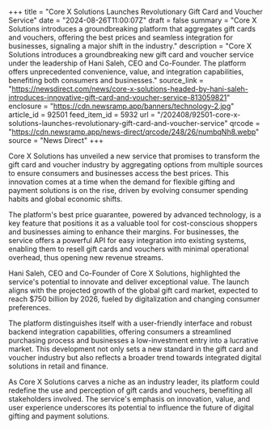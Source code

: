 +++
title = "Core X Solutions Launches Revolutionary Gift Card and Voucher Service"
date = "2024-08-26T11:00:07Z"
draft = false
summary = "Core X Solutions introduces a groundbreaking platform that aggregates gift cards and vouchers, offering the best prices and seamless integration for businesses, signaling a major shift in the industry."
description = "Core X Solutions introduces a groundbreaking new gift card and voucher service under the leadership of Hani Saleh, CEO and Co-Founder. The platform offers unprecedented convenience, value, and integration capabilities, benefiting both consumers and businesses."
source_link = "https://newsdirect.com/news/core-x-solutions-headed-by-hani-saleh-introduces-innovative-gift-card-and-voucher-service-813059821"
enclosure = "https://cdn.newsramp.app/banners/technology-2.jpg"
article_id = 92501
feed_item_id = 5932
url = "/202408/92501-core-x-solutions-launches-revolutionary-gift-card-and-voucher-service"
qrcode = "https://cdn.newsramp.app/news-direct/qrcode/248/26/numbqNh8.webp"
source = "News Direct"
+++

<p>Core X Solutions has unveiled a new service that promises to transform the gift card and voucher industry by aggregating options from multiple sources to ensure consumers and businesses access the best prices. This innovation comes at a time when the demand for flexible gifting and payment solutions is on the rise, driven by evolving consumer spending habits and global economic shifts.</p><p>The platform's best price guarantee, powered by advanced technology, is a key feature that positions it as a valuable tool for cost-conscious shoppers and businesses aiming to enhance their margins. For businesses, the service offers a powerful API for easy integration into existing systems, enabling them to resell gift cards and vouchers with minimal operational overhead, thus opening new revenue streams.</p><p>Hani Saleh, CEO and Co-Founder of Core X Solutions, highlighted the service's potential to innovate and deliver exceptional value. The launch aligns with the projected growth of the global gift card market, expected to reach $750 billion by 2026, fueled by digitalization and changing consumer preferences.</p><p>The platform distinguishes itself with a user-friendly interface and robust backend integration capabilities, offering consumers a streamlined purchasing process and businesses a low-investment entry into a lucrative market. This development not only sets a new standard in the gift card and voucher industry but also reflects a broader trend towards integrated digital solutions in retail and finance.</p><p>As Core X Solutions carves a niche as an industry leader, its platform could redefine the use and perception of gift cards and vouchers, benefiting all stakeholders involved. The service's emphasis on innovation, value, and user experience underscores its potential to influence the future of digital gifting and payment solutions.</p>